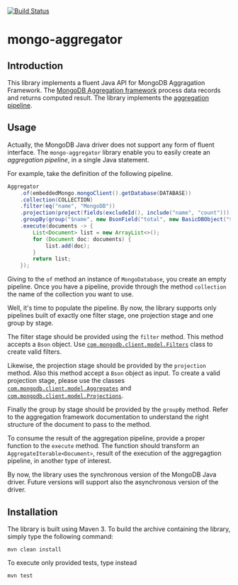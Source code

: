 [![Build Status](https://travis-ci.org/rcardin/mongo-aggregator.svg?branch=master)](https://travis-ci.org/rcardin/mongo-aggregator)
# mongo-aggregator

## Introduction
This library implements a fluent Java API for MongoDB Aggragation Framework. The
[MongoDB Aggregation framework](https://docs.mongodb.com/v3.4/aggregation/) process data records and returns computed
result. The library implements the [aggregation pipeline](https://docs.mongodb.com/v3.4/aggregation/#aggregation-pipeline).

## Usage
Actually, the MongoDB Java driver does not support any form of fluent interface. The `mongo-aggregator` library enable you
to easily create an *aggregation pipeline*, in a single Java statement.

For example, take the definition of the following pipeline.

```java
Aggregator
    .of(embeddedMongo.mongoClient().getDatabase(DATABASE))
    .collection(COLLECTION)
    .filter(eq("name", "MongoDB"))
    .projection(project(fields(excludeId(), include("name", "count"))))
    .groupBy(group("$name", new BsonField("total", new BasicDBObject("$sum", "$count"))))
    .execute(documents -> {
        List<Document> list = new ArrayList<>();
        for (Document doc: documents) {
            list.add(doc);
        }
        return list;
    });
```

Giving to the `of` method an instance of `MongoDatabase`, you create an empty pipeline.
Once you have a pipeline, provide through the method `collection` the name of the collection
you want to use.

Well, it's time to populate the pipeline. By now, the library supports only pipelines built of exactly
one filter stage, one projection stage and one group by stage.

The filter stage should be provided using the `filter` method. This method accepts a `Bson` object. Use
[`com.mongodb.client.model.Filters`](http://api.mongodb.com/java/3.3/?com/mongodb/client/model/Filters.html)
class to create valid filters.

Likewise, the projection stage should be provided by the `projection` method. Also this method accept a `Bson`
object as input. To create a valid projection stage, please use the classes [`com.mongodb.client.model.Aggregates`](http://api.mongodb.com/java/3.3/?com/mongodb/client/model/Aggregates.html)
and [`com.mongodb.client.model.Projections`](http://api.mongodb.com/java/3.3/?com/mongodb/client/model/Projections.html).

Finally the group by stage should be provided by the `groupBy` method. Refer to the aggregation framework documentation
to understand the right structure of the document to pass to the method.

To consume the result of the aggregation pipeline, provide a proper function to the `execute` method. The function should
transform an `AggregateIterable<Document>`, result of the execution of the aggregagtion pipeline, in another type of
interest.

By now, the library uses the synchronous version of the MongoDB Java driver. Future versions will support also the
asynchronous version of the driver.

## Installation
The library is built using Maven 3. To build the archive containing the library, simply type the following command:

```
mvn clean install
```

To execute only provided tests, type instead

```
mvn test
```